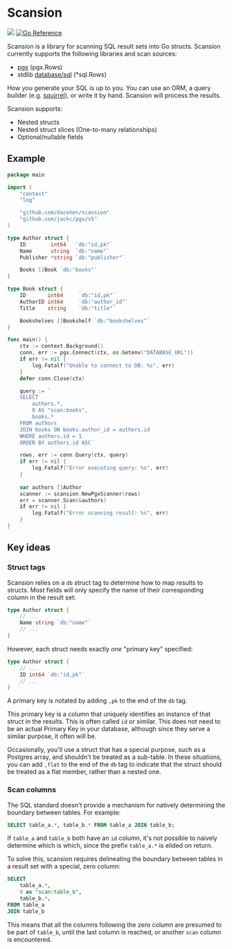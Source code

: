 # Scansion
![](https://github.com/dacohen/scansion/actions/workflows/run_tests.yml/badge.svg)
[![Go Reference](https://pkg.go.dev/badge/github.com/dacohen/scansion.svg)](https://pkg.go.dev/github.com/dacohen/scansion)

Scansion is a library for scanning SQL result sets into Go structs.
Scansion currently supports the following libraries and scan sources:
* [pgx](https://github.com/jackc/pgx) (pgx.Rows)
* stdlib [database/sql](https://pkg.go.dev/database/sql) (*sql.Rows)

How you generate your SQL is up to you.
You can use an ORM, a query builder (e.g. [squirrel](https://github.com/Masterminds/squirrel)), or write it by hand. Scansion will process the results.

Scansion supports:
* Nested structs
* Nested struct slices (One-to-many relationships)
* Optional/nullable fields

## Example
```go
package main

import (
    "context"
    "log"

    "github.com/dacohen/scansion"
    "github.com/jackc/pgx/v5"
)

type Author struct {
	ID        int64   `db:"id,pk"`
	Name      string  `db:"name"`
	Publisher *string `db:"publisher"`

	Books []Book `db:"books"`
}

type Book struct {
	ID       int64     `db:"id,pk"`
	AuthorID int64     `db:"author_id"`
	Title    string    `db:"title"`

	Bookshelves []Bookshelf `db:"bookshelves"`
}

func main() {
    ctx := context.Background()
    conn, err := pgx.Connect(ctx, os.Getenv("DATABASE_URL"))
    if err != nil {
        log.Fatalf("Unable to connect to DB: %s", err)
    }
    defer conn.Close(ctx)

    query := `
    SELECT
        authors.*,
        0 AS "scan:books",
        books.*
    FROM authors
    JOIN books ON books.author_id = authors.id
    WHERE authors.id = 1
    ORDER BY authors.id ASC`

    rows, err := conn.Query(ctx, query)
    if err != nil {
        log.Fatalf("Error executing query: %s", err)
    }
    
    var authors []Author
    scanner := scansion.NewPgxScanner(rows)
    err = scanner.Scan(&authors)
    if err != nil {
        log.Fatalf("Error scanning result: %s", err)
    }
}


```

## Key ideas

### Struct tags
Scansion relies on a `db` struct tag to determine how to map results to structs.
Most fields will only specify the name of their corresponding column in the result set:

```go
type Author struct {
    // ...
    Name string `db:"name"`
    // ...
}
```

However, each struct needs exactly *one* "primary key" specified:

```go
type Author struct {
    // ...
    ID int64 `db:"id,pk"`
    // ...
}
```

A primary key is notated by adding `,pk` to the end of the `db` tag.

This primary key is a column that uniquely identifies an instance of that struct in the results.
This is often called `id` or similar.
This does not need to be an actual Primary Key in your database, although since they serve a similar purpose, it often will be.

Occasionally, you'll use a struct that has a special purpose, such as a Postgres array,
and shouldn't be treated as a sub-table.
In these situations, you can add `,flat` to the end of the `db` tag to indicate that the struct should be treated as a flat member, rather than a nested one.

### Scan columns
The SQL standard doesn't provide a mechanism for natively determining the boundary between tables.
For example:
```sql
SELECT table_a.*, table_b.* FROM table_a JOIN table_b;
```
If `table_a` and `table_b` both have an `id` column, it's not possible to naively determine which is which, since the prefix `table_a.*` is elided on return.

To solve this, scansion requires delineating the boundary between tables in a result set with a special, zero column:

```sql
SELECT
    table_a.*,
    0 as "scan:table_b",
    table_b.*,
FROM table_a
JOIN table_b
```

This means that all the columns following the zero column are presumed to be part of `table_b`,
until the last column is reached, or another `scan` column is encountered.